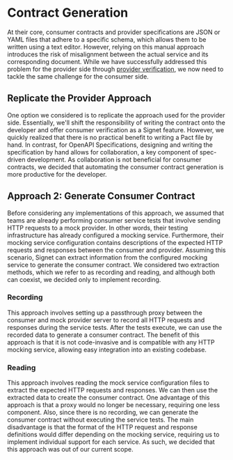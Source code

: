 # Contract Generation

At their core, consumer contracts and provider specifications are JSON or YAML files that adhere to a specific schema, which allows them to be written using a text editor.
However, relying on this manual approach introduces the risk of misalignment between the actual service and its corresponding document.
While we have successfully addressed this problem for the provider side through [provider verification](https://signet-framework.dev/case-study/design_decisions/provider_verification), we now need to tackle the same challenge for the consumer side.

## Replicate the Provider Approach

One option we considered is to replicate the approach used for the provider side.
Essentially, we'll shift the responsibility of writing the contract onto the developer and offer consumer verification as a Signet feature.
However, we quickly realized that there is no practical benefit to writing a Pact file by hand.
In contrast, for OpenAPI Specifications, designing and writing the specification by hand allows for collaboration, a key component of spec-driven development.
As collaboration is not beneficial for consumer contracts, we decided that automating the consumer contract generation is more productive for the developer.

## Approach 2: Generate Consumer Contract

Before considering any implementations of this approach, we assumed that teams are already performing consumer service tests that involve sending HTTP requests to a mock provider.
In other words, their testing infrastructure has already configured a mocking service.
Furthermore, their mocking service configuration contains descriptions of the expected HTTP requests and responses between the consumer and provider.
Assuming this scenario, Signet can extract information from the configured mocking service to generate the consumer contract.
We considered two extraction methods, which we refer to as recording and reading, and although both can coexist, we decided only to implement recording.

### Recording

This approach involves setting up a passthrough proxy between the consumer and mock provider server to record all HTTP requests and responses during the service tests.
After the tests execute, we can use the recorded data to generate a consumer contract.
The benefit of this approach is that it is not code-invasive and is compatible with any HTTP mocking service, allowing easy integration into an existing codebase.

### Reading

This approach involves reading the mock service configuration files to extract the expected HTTP requests and responses.
We can then use the extracted data to create the consumer contract.
One advantage of this approach is that a proxy would no longer be necessary, requiring one less component.
Also, since there is no recording, we can generate the consumer contract without executing the service tests.
The main disadvantage is that the format of the HTTP request and response definitions would differ depending on the mocking service, requiring us to implement individual support for each service. As such, we decided that this approach was out of our current scope.
